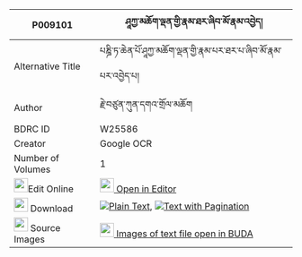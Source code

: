|P009101|ཤཱཀྱ་མཆོག་ལྡན་གྱི་རྣམ་ཐར་ཞིབ་མོ་རྣམ་འབྱེད། 
| --- | --- 
|Alternative Title |པཎྜི་ཏ་ཆེན་པོ་ཤཱཀྱ་མཆོག་ལྡན་གྱི་རྣམ་པར་ཐར་པ་ཞིབ་མོ་རྣམ་པར་འབྱེད་པ།
|Author| རྗེ་བཙུན་ཀུན་དགའ་གྲོལ་མཆོག
|BDRC ID | W25586
|Creator | Google OCR
|Number of Volumes| 1
|<img width="25" src="https://img.icons8.com/color/25/000000/edit-property.png">Edit Online| [<img width="25" src="https://avatars.githubusercontent.com/u/45091458?s=200&v=4"> Open in Editor](http://editor.openpecha.org/P009101)
|<img width="25" src="https://img.icons8.com/fluent/48/000000/download-2.png"/>  Download | [![](https://img.icons8.com/color/20/000000/txt.png)Plain Text](https://github.com/Openpecha/P009101/releases/download/v1/shakya_chokden_gyi_namtar_shyi_plain_P009101.zip), [![](https://img.icons8.com/color/20/000000/txt.png)Text with Pagination](https://github.com/Openpecha/P009101/releases/download/v1/shakya_chokden_gyi_namtar_shyi_pages_P009101.zip)
|<img width="25" src="https://img.icons8.com/plasticine/100/000000/pictures-folder.png"/>  Source Images | [<img width="25" src="https://library.bdrc.io/icons/BUDA-small.svg"> Images of text file open in BUDA](https://library.bdrc.io/show/bdr:W25586)